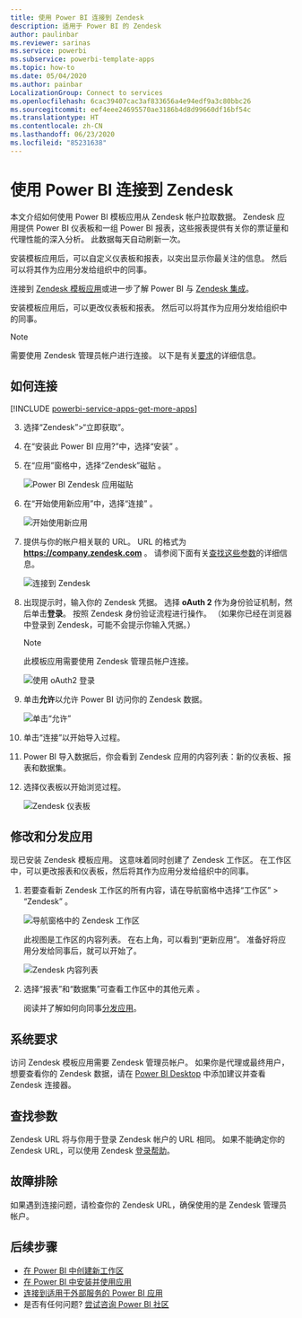 ```yaml
---
title: 使用 Power BI 连接到 Zendesk
description: 适用于 Power BI 的 Zendesk
author: paulinbar
ms.reviewer: sarinas
ms.service: powerbi
ms.subservice: powerbi-template-apps
ms.topic: how-to
ms.date: 05/04/2020
ms.author: painbar
LocalizationGroup: Connect to services
ms.openlocfilehash: 6cac39407cac3af833656a4e94edf9a3c80bbc26
ms.sourcegitcommit: eef4eee24695570ae3186b4d8d99660df16bf54c
ms.translationtype: HT
ms.contentlocale: zh-CN
ms.lasthandoff: 06/23/2020
ms.locfileid: "85231638"
---
```

# <a name="connect-to-zendesk-with-power-bi"></a>使用 Power BI 连接到 Zendesk

本文介绍如何使用 Power BI 模板应用从 Zendesk 帐户拉取数据。 Zendesk 应用提供 Power BI 仪表板和一组 Power BI 报表，这些报表提供有关你的票证量和代理性能的深入分析。 此数据每天自动刷新一次。 

安装模板应用后，可以自定义仪表板和报表，以突出显示你最关注的信息。 然后可以将其作为应用分发给组织中的同事。

连接到 [Zendesk 模板应用](https://app.powerbi.com/getdata/services/zendesk)或进一步了解 Power BI 与 [Zendesk 集成](https://powerbi.microsoft.com/integrations/zendesk)。

安装模板应用后，可以更改仪表板和报表。 然后可以将其作为应用分发给组织中的同事。

>[!NOTE]
>需要使用 Zendesk 管理员帐户进行连接。 以下是有关[要求](#system-requirements)的详细信息。

## <a name="how-to-connect"></a>如何连接

[!INCLUDE [powerbi-service-apps-get-more-apps](../includes/powerbi-service-apps-get-more-apps.md)]

3. 选择“Zendesk”\>“立即获取”。
4. 在“安装此 Power BI 应用?”中，选择“安装” 。
4. 在“应用”窗格中，选择“Zendesk”磁贴 。

    ![Power BI Zendesk 应用磁贴](media/service-connect-to-zendesk/power-bi-zendesk-tile.png)

6. 在“开始使用新应用”中，选择“连接” 。

    ![开始使用新应用](media/service-connect-to-zendesk/power-bi-new-app-connect-get-started.png)

4. 提供与你的帐户相关联的 URL。 URL 的格式为 **https://company.zendesk.com** 。 请参阅下面有关[查找这些参数](#finding-parameters)的详细信息。
   
   ![连接到 Zendesk](media/service-connect-to-zendesk/pbi_zendeskconnect.png)

5. 出现提示时，输入你的 Zendesk 凭据。  选择 **oAuth 2** 作为身份验证机制，然后单击**登录**。 按照 Zendesk 身份验证流程进行操作。 （如果你已经在浏览器中登录到 Zendesk，可能不会提示你输入凭据。）
   
   > [!NOTE]
   > 此模板应用需要使用 Zendesk 管理员帐户连接。 
   > 
   
   ![使用 oAuth2 登录](media/service-connect-to-zendesk/pbi_zendesksignin.png)
6. 单击**允许**以允许 Power BI 访问你的 Zendesk 数据。
   
   ![单击“允许”](media/service-connect-to-zendesk/zendesk2.jpg)
7. 单击“连接”以开始导入过程。 
8. Power BI 导入数据后，你会看到 Zendesk 应用的内容列表：新的仪表板、报表和数据集。
9. 选择仪表板以开始浏览过程。

    ![Zendesk 仪表板](media/service-connect-to-zendesk/power-bi-zendesk-dashboard.png)
   
## <a name="modify-and-distribute-your-app"></a>修改和分发应用

现已安装 Zendesk 模板应用。 这意味着同时创建了 Zendesk 工作区。 在工作区中，可以更改报表和仪表板，然后将其作为应用分发给组织中的同事。 

1. 若要查看新 Zendesk 工作区的所有内容，请在导航窗格中选择“工作区” > “Zendesk” 。 

    ![导航窗格中的 Zendesk 工作区](media/service-connect-to-zendesk/power-bi-zendesk-workspace-left-nav.png)

    此视图是工作区的内容列表。 在右上角，可以看到“更新应用”。 准备好将应用分发给同事后，就可以开始了。 

    ![Zendesk 内容列表](media/service-connect-to-zendesk/power-bi-zendesk-content-list.png)

2. 选择“报表”和“数据集”可查看工作区中的其他元素 。

    阅读并了解如何向同事[分发应用](../collaborate-share/service-create-distribute-apps.md)。

## <a name="system-requirements"></a>系统要求
访问 Zendesk 模板应用需要 Zendesk 管理员帐户。 如果你是代理或最终用户，想要查看你的 Zendesk 数据，请在 [Power BI Desktop](desktop-connect-to-data.md) 中添加建议并查看 Zendesk 连接器。

## <a name="finding-parameters"></a>查找参数
Zendesk URL 将与你用于登录 Zendesk 帐户的 URL 相同。 如果不能确定你的 Zendesk URL，可以使用 Zendesk [登录帮助](https://www.zendesk.com/login/)。

## <a name="troubleshooting"></a>故障排除
如果遇到连接问题，请检查你的 Zendesk URL，确保使用的是 Zendesk 管理员帐户。

## <a name="next-steps"></a>后续步骤

* [在 Power BI 中创建新工作区](../collaborate-share/service-create-the-new-workspaces.md)
* [在 Power BI 中安装并使用应用](../consumer/end-user-apps.md)
* [连接到适用于外部服务的 Power BI 应用](service-connect-to-services.md)
* 是否有任何问题? [尝试咨询 Power BI 社区](https://community.powerbi.com/)
